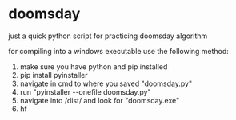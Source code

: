 # doomsday
just a quick python script for practicing doomsday algorithm

for compiling into a windows executable use the following method:
1. make sure you have python and pip installed
2. pip install pyinstaller
3. navigate in cmd to where you saved "doomsday.py"
4. run "pyinstaller --onefile doomsday.py"
5. navigate into /dist/ and look for "doomsday.exe"
6. hf

